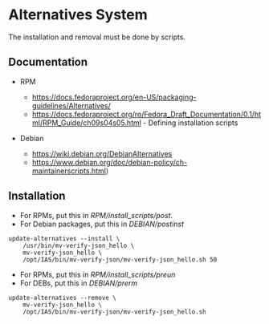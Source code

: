 # Alternatives System

The installation and removal must be done by scripts.

## Documentation

* RPM
	* https://docs.fedoraproject.org/en-US/packaging-guidelines/Alternatives/
	* https://docs.fedoraproject.org/ro/Fedora_Draft_Documentation/0.1/html/RPM_Guide/ch09s04s05.html - Defining installation scripts

* Debian
	* https://wiki.debian.org/DebianAlternatives
	* https://www.debian.org/doc/debian-policy/ch-maintainerscripts.html)


## Installation

* For RPMs, put this in *RPM/install_scripts/post*.
* For Debian packages, put this in *DEBIAN/postinst*

```
update-alternatives --install \
	/usr/bin/mv-verify-json_hello \
	mv-verify-json_hello \
	/opt/IAS/bin/mv-verify-json/mv-verify-json_hello.sh 50
```

* For RPMs, put this in *RPM/install_scripts/preun*
* For DEBs, put this in *DEBIAN/prerm*

```
update-alternatives --remove \
	mv-verify-json_hello \
	/opt/IAS/bin/mv-verify-json/mv-verify-json_hello.sh
```
